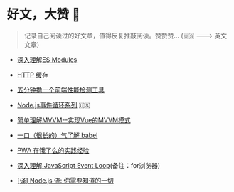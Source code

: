 # 好文，大赞 :100:

> 记录自己阅读过的好文章，值得反复推敲阅读。赞赞赞... (:us: ---> 英文文章)

- [深入理解ES Modules](https://www.zcfy.cc/article/es-modules-a-cartoon-deep-dive-mozilla-hacks-the-web-developer-blog)

- [HTTP 缓存](https://blog.ymfe.org/HTTP-Cache/)
- [五分钟撸一个前端性能检测工具](https://juejin.im/post/5b7a50c0e51d4538af60d995)
- [Node.js事件循环系列](https://jsblog.insiderattack.net/event-loop-and-the-big-picture-nodejs-event-loop-part-1-1cb67a182810) :us:
- [简单理解MVVM--实现Vue的MVVM模式](https://zhuanlan.zhihu.com/p/38296857)
- [一口（很长的）气了解 babel](https://zhuanlan.zhihu.com/p/43249121)
- [PWA 在饿了么的实践经验](https://zhuanlan.zhihu.com/p/25800461)
- [深入理解 JavaScript Event Loop](https://zhuanlan.zhihu.com/p/34229323)(备注：for浏览器)

- [[译] Node.js 流: 你需要知道的一切](https://juejin.im/post/5940a9c3128fe1006a0ab176)